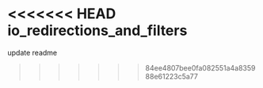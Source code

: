 <<<<<<< HEAD
io_redirections_and_filters
=======
 update readme
>>>>>>> 84ee4807bee0fa082551a4a835988e61223c5a77
